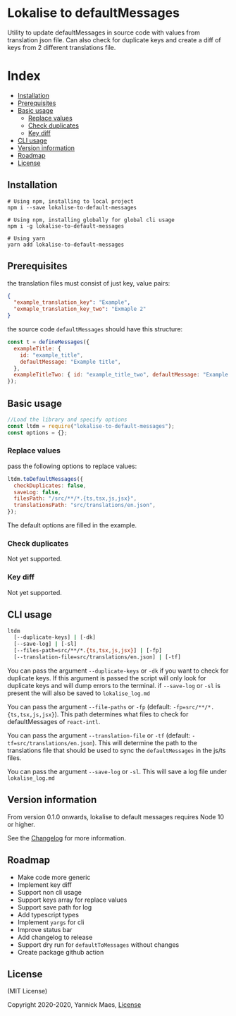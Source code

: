 # Lokalise to defaultMessages

Utility to update defaultMessages in source code with values from translation json file. Can also check for duplicate keys and create a diff of keys from 2 different translations file.

# Index

- [Installation](#installation)
- [Prerequisites](#prerequisites)
- [Basic usage](#basic-usage)
  - [Replace values](#replace-values)
  - [Check duplicates](#check-duplicates)
  - [Key diff](#key-diff)
- [CLI usage](#cli-usage)
- [Version information](#version-information)
- [Roadmap](#roadmap)
- [License](#license)

## Installation

```shell
# Using npm, installing to local project
npm i --save lokalise-to-default-messages

# Using npm, installing globally for global cli usage
npm i -g lokalise-to-default-messages

# Using yarn
yarn add lokalise-to-default-messages
```

## Prerequisites

the translation files must consist of just key, value pairs:

```json
{
  "example_translation_key": "Example",
  "exmaple_translation_key_two": "Exmaple 2"
}
```

the source code `defaultMessages` should have this structure:

```js
const t = defineMessages({
  exampleTitle: {
    id: "example_title",
    defaultMessage: "Example title",
  },
  exampleTitleTwo: { id: "example_title_two", defaultMessage: "Example 2" },
});
```

## Basic usage

```js
//Load the library and specify options
const ltdm = require("lokalise-to-default-messages");
const options = {};
```

### Replace values

pass the following options to replace values:

```js
ltdm.toDefaultMessages({
  checkDuplicates: false,
  saveLog: false,
  filesPath: "/src/**/*.{ts,tsx,js,jsx}",
  translationsPath: "src/translations/en.json",
});
```

The default options are filled in the example.

### Check duplicates

Not yet supported.

### Key diff

Not yet supported.

## CLI usage

```sh
ltdm
  [--duplicate-keys] | [-dk]
  [--save-log] | [-sl]
  [--files-path=src/**/*.{ts,tsx,js,jsx}] | [-fp]
  [--translation-file=src/translations/en.json] | [-tf]
```

You can pass the argument `--duplicate-keys` or `-dk` if you want to check for duplicate keys.
If this argument is passed the script will only look for duplicate keys and will dump errors to the terminal. if `--save-log` or `-sl` is present the will also be saved to `lokalise_log.md`

You can pass the argument `--file-paths` or `-fp` (default: `-fp=src/**/*.{ts,tsx,js,jsx}`).
This path determines what files to check for defaultMessages of `react-intl`.

You can pass the argument `--translation-file` or `-tf` (default: `-tf=src/translations/en.json`).
This will determine the path to the translations file that should be used to sync
the `defaultMessages` in the js/ts files.

You can pass the argument `--save-log` or `-sl`.
This will save a log file under `lokalise_log.md`

## Version information

From version 0.1.0 onwards, lokalise to default messages requires Node 10 or higher.

See the [Changelog](CHANGELOG.md) for more information.

## Roadmap

- Make code more generic
- Implement key diff
- Support non cli usage
- Support keys array for replace values
- Support save path for log
- Add typescript types
- Implement `yargs` for cli
- Improve status bar
- Add changelog to release
- Support dry run for `defaultToMessages` without changes
- Create package github action

## License

(MIT License)

Copyright 2020-2020, Yannick Maes, [License](LICENSE)
